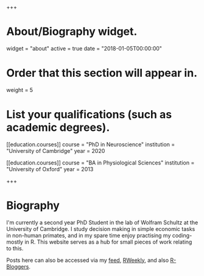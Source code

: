 +++
# About/Biography widget.
widget = "about"
active = true
date = "2018-01-05T00:00:00"

# Order that this section will appear in.
weight = 5

# List your qualifications (such as academic degrees).
[[education.courses]]
  course = "PhD in Neuroscience"
  institution = "University of Cambridge"
  year = 2020

[[education.courses]]
  course = "BA in Physiological Sciences"
  institution = "University of Oxford"
  year = 2013
 
+++

# Biography

I'm currently a second year PhD Student in the lab of Wolfram Schultz at the University of Cambridge. I study decision making in simple economic tasks in non-human primates, and in my spare time enjoy practising my coding- mostly in R. This website serves as a hub for small pieces of work relating to this.

Posts here can also be accessed via my [feed](http://www.robert-hickman.eu/index.xml), [RWeekly](https://rweekly.org/), and also [R-Bloggers](https://www.r-bloggers.com/).